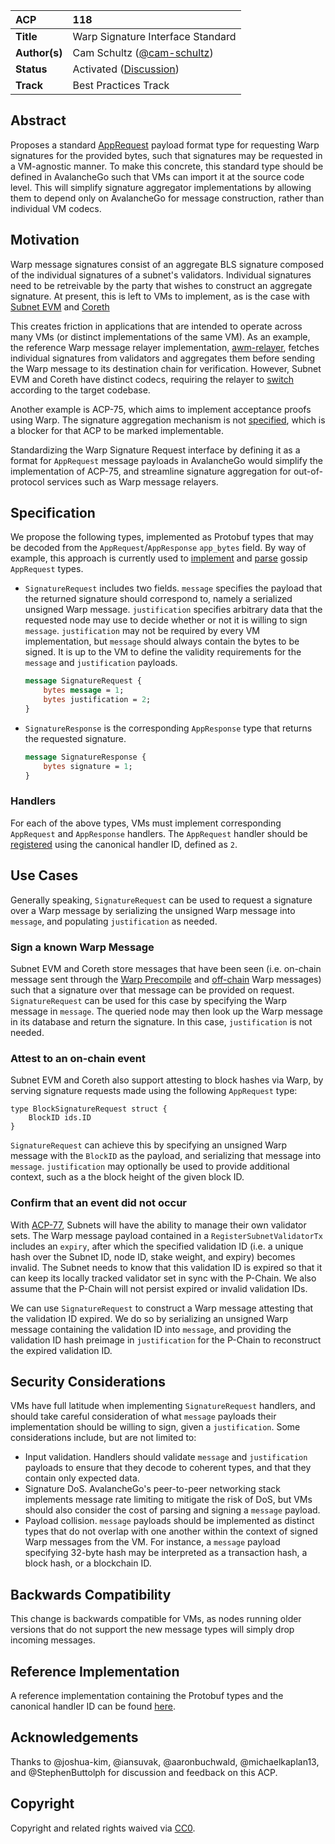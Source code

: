 | ACP | 118 |
| :--- | :--- |
| **Title** | Warp Signature Interface Standard |
| **Author(s)** | Cam Schultz ([@cam-schultz](https://github.com/cam-schultz)) |
| **Status** | Activated ([Discussion](https://github.com/avalanche-foundation/ACPs/discussions/123)) |
| **Track** | Best Practices Track |

## Abstract

Proposes a standard [AppRequest](https://github.com/ava-labs/avalanchego/blob/master/proto/p2p/p2p.proto#L385) payload format type for requesting Warp signatures for the provided bytes, such that signatures may be requested in a VM-agnostic manner. To make this concrete, this standard type should be defined in AvalancheGo such that VMs can import it at the source code level. This will simplify signature aggregator implementations by allowing them to depend only on AvalancheGo for message construction, rather than individual VM codecs.

## Motivation

Warp message signatures consist of an aggregate BLS signature composed of the individual signatures of a subnet's validators. Individual signatures need to be retreivable by the party that wishes to construct an aggregate signature. At present, this is left to VMs to implement, as is the case with [Subnet EVM](https://github.com/ava-labs/subnet-evm/blob/v0.6.7/plugin/evm/message/signature_request.go#20) and [Coreth](https://github.com/ava-labs/coreth/blob/v0.13.6-rc.0/plugin/evm/message/signature_request.go#L20)

This creates friction in applications that are intended to operate across many VMs (or distinct implementations of the same VM). As an example, the reference Warp message relayer implementation, [awm-relayer](https://github.com/ava-labs/awm-relayer), fetches individual signatures from validators and aggregates them before sending the Warp message to its destination chain for verification. However, Subnet EVM and Coreth have distinct codecs, requiring the relayer to [switch](https://github.com/ava-labs/awm-relayer/blob/v1.4.0-rc.0/relayer/application_relayer.go#L372) according to the target codebase.

Another example is ACP-75, which aims to implement acceptance proofs using Warp. The signature aggregation mechanism is not [specified](https://github.com/avalanche-foundation/ACPs/blob/main/ACPs/75-acceptance-proofs/README.md#signature-aggregation), which is a blocker for that ACP to be marked implementable.

Standardizing the Warp Signature Request interface by defining it as a format for `AppRequest` message payloads in AvalancheGo would simplify the implementation of ACP-75, and streamline signature aggregation for out-of-protocol services such as Warp message relayers.

## Specification

We propose the following types, implemented as Protobuf types that may be decoded from the `AppRequest`/`AppResponse` `app_bytes` field. By way of example, this approach is currently used to [implement](https://github.com/ava-labs/avalanchego/blob/v1.11.10-status-removal/proto/sdk/sdk.proto#7) and [parse](https://github.com/ava-labs/avalanchego/blob/v1.11.10-status-removal/network/p2p/gossip/message.go#22) gossip `AppRequest` types.

- `SignatureRequest` includes two fields. `message` specifies the payload that the returned signature should correspond to, namely a serialized unsigned Warp message. `justification` specifies arbitrary data that the requested node may use to decide whether or not it is willing to sign `message`. `justification` may not be required by every VM implementation, but `message` should always contain the bytes to be signed. It is up to the VM to define the validity requirements for the `message` and `justification` payloads.

    ```protobuf
    message SignatureRequest {
        bytes message = 1;
        bytes justification = 2;
    }
    ```

- `SignatureResponse` is the corresponding `AppResponse` type that returns the requested signature. 

    ```protobuf
    message SignatureResponse {
        bytes signature = 1;
    }
    ```

### Handlers

For each of the above types, VMs must implement corresponding `AppRequest` and `AppResponse` handlers. The `AppRequest` handler should be [registered](https://github.com/ava-labs/avalanchego/blob/v1.11.10-status-removal/network/p2p/network.go#L173) using the canonical handler ID, defined as `2`.

## Use Cases

Generally speaking, `SignatureRequest` can be used to request a signature over a Warp message by serializing the unsigned Warp message into `message`, and populating `justification` as needed.

### Sign a known Warp Message

Subnet EVM and Coreth store messages that have been seen (i.e. on-chain message sent through the [Warp Precompile](https://github.com/ava-labs/subnet-evm/tree/v0.6.7/precompile/contracts/warp) and [off-chain](https://github.com/ava-labs/subnet-evm/blob/v0.6.7/plugin/evm/config.go#L226) Warp messages) such that a signature over that message can be provided on request. `SignatureRequest` can be used for this case by specifying the Warp message in `message`. The queried node may then look up the Warp message in its database and return the signature. In this case, `justification` is not needed.

### Attest to an on-chain event

Subnet EVM and Coreth also support attesting to block hashes via Warp, by serving signature requests made using the following `AppRequest` type:

```
type BlockSignatureRequest struct {
	BlockID ids.ID
}
```

`SignatureRequest` can achieve this by specifying an unsigned Warp message with the `BlockID` as the payload, and serializing that message into `message`. `justification` may optionally be used to provide additional context, such as a the block height of the given block ID.

### Confirm that an event did not occur

With [ACP-77](https://github.com/avalanche-foundation/ACPs/tree/main/ACPs/77-reinventing-subnets), Subnets will have the ability to manage their own validator sets. The Warp message payload contained in a `RegisterSubnetValidatorTx` includes an `expiry`, after which the specified validation ID (i.e. a unique hash over the Subnet ID, node ID, stake weight, and expiry) becomes invalid. The Subnet needs to know that this validation ID is expired so that it can keep its locally tracked validator set in sync with the P-Chain. We also assume that the P-Chain will not persist expired or invalid validation IDs. 

We can use `SignatureRequest` to construct a Warp message attesting that the validation ID expired. We do so by serializing an unsigned Warp message containing the validation ID into `message`, and providing the validation ID hash preimage in `justification` for the P-Chain to reconstruct the expired validation ID.

## Security Considerations

VMs have full latitude when implementing `SignatureRequest` handlers, and should take careful consideration of what `message` payloads their implementation should be willing to sign, given a `justification`. Some considerations include, but are not limited to:
- Input validation. Handlers should validate `message` and `justification` payloads to ensure that they decode to coherent types, and that they contain only expected data.
- Signature DoS. AvalancheGo's peer-to-peer networking stack implements message rate limiting to mitigate the risk of DoS, but VMs should also consider the cost of parsing and signing a `message` payload.
- Payload collision. `message` payloads should be implemented as distinct types that do not overlap with one another within the context of signed Warp messages from the VM. For instance, a `message` payload specifying 32-byte hash may be interpreted as a transaction hash, a block hash, or a blockchain ID.

## Backwards Compatibility

This change is backwards compatible for VMs, as nodes running older versions that do not support the new message types will simply drop incoming messages.

## Reference Implementation

A reference implementation containing the Protobuf types and the canonical handler ID can be found [here](https://github.com/ava-labs/avalanchego/pull/3218).

## Acknowledgements

Thanks to @joshua-kim, @iansuvak, @aaronbuchwald, @michaelkaplan13, and @StephenButtolph for discussion and feedback on this ACP.

## Copyright

Copyright and related rights waived via [CC0](https://creativecommons.org/publicdomain/zero/1.0/).
